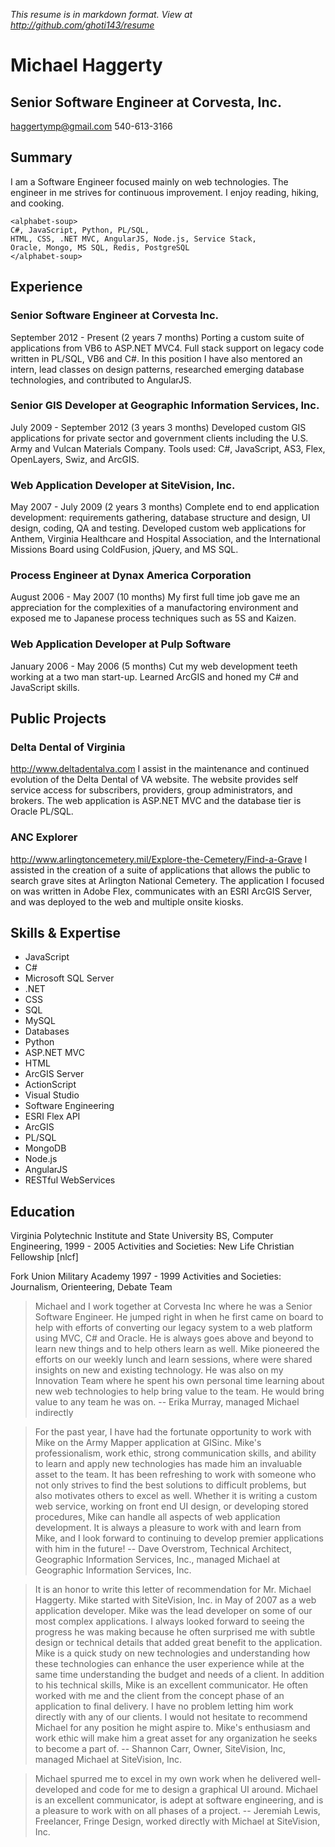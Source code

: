 *This resume is in markdown format.  View at http://github.com/ghoti143/resume*

# Michael Haggerty
## Senior Software Engineer at Corvesta, Inc.
haggertymp@gmail.com
540-613-3166

## Summary
I am a Software Engineer focused mainly on web technologies. The engineer in me strives for continuous improvement. I enjoy reading, hiking, and cooking. 

    <alphabet-soup> 
    C#, JavaScript, Python, PL/SQL,
    HTML, CSS, .NET MVC, AngularJS, Node.js, Service Stack, 
    Oracle, Mongo, MS SQL, Redis, PostgreSQL
    </alphabet-soup>

## Experience

### Senior Software Engineer at Corvesta Inc.
September 2012 - Present (2 years 7 months)
Porting a custom suite of applications from VB6 to ASP.NET MVC4. Full stack support on legacy code written in PL/SQL, VB6 and C#. In this position I have also mentored an intern, lead classes on design patterns, researched emerging database technologies, and contributed to AngularJS.

### Senior GIS Developer at Geographic Information Services, Inc.
July 2009 - September 2012 (3 years 3 months)
Developed custom GIS applications for private sector and government clients including the U.S. Army and Vulcan Materials Company. Tools used: C#, JavaScript, AS3, Flex, OpenLayers, Swiz, and ArcGIS.

### Web Application Developer at SiteVision, Inc.
May 2007 - July 2009 (2 years 3 months)
Complete end to end application development: requirements gathering, database structure and design, UI
design, coding, QA and testing. Developed custom web applications for Anthem, Virginia Healthcare and
Hospital Association, and the International Missions Board using ColdFusion, jQuery, and MS SQL.

### Process Engineer at Dynax America Corporation
August 2006 - May 2007 (10 months)
My first full time job gave me an appreciation for the complexities of a manufactoring environment and exposed me to Japanese process techniques such as 5S and Kaizen.

### Web Application Developer at Pulp Software
January 2006 - May 2006 (5 months)
Cut my web development teeth working at a two man start-up. Learned ArcGIS and honed my C# and
JavaScript skills.

## Public Projects

### Delta Dental of Virginia
http://www.deltadentalva.com
I assist in the maintenance and continued evolution of the Delta Dental of VA website.  The website provides self service access for subscribers, providers, group administrators, and brokers.  The web application is ASP.NET MVC and the database tier is Oracle PL/SQL.

### ANC Explorer
http://www.arlingtoncemetery.mil/Explore-the-Cemetery/Find-a-Grave
I assisted in the creation of a suite of applications that allows the public to search grave sites at Arlington
National Cemetery. The application I focused on was written in Adobe Flex, communicates with an ESRI
ArcGIS Server, and was deployed to the web and multiple onsite kiosks.

## Skills & Expertise
* JavaScript
* C#
* Microsoft SQL Server
* .NET
* CSS
* SQL
* MySQL
* Databases
* Python
* ASP.NET MVC
* HTML
* ArcGIS Server
* ActionScript
* Visual Studio
* Software Engineering
* ESRI Flex API
* ArcGIS
* PL/SQL
* MongoDB
* Node.js
* AngularJS
* RESTful WebServices

## Education
Virginia Polytechnic Institute and State University
BS, Computer Engineering, 1999 - 2005
Activities and Societies: New Life Christian Fellowship [nlcf]

Fork Union Military Academy
1997 - 1999
Activities and Societies: Journalism, Orienteering, Debate Team

> Michael and I work together at Corvesta Inc where he was a Senior Software Engineer. He jumped right
> in when he first came on board to help with efforts of converting our legacy system to a web platform using
> MVC, C# and Oracle. He is always goes above and beyond to learn new things and to help others learn as
> well. Mike pioneered the efforts on our weekly lunch and learn sessions, where were shared insights on new
> and existing technology. He was also on my Innovation Team where he spent his own personal time learning
> about new web technologies to help bring value to the team. He would bring value to any team he was on.
-- Erika Murray, managed Michael indirectly


> For the past year, I have had the fortunate opportunity to work with Mike on the Army Mapper application
> at GISinc. Mike's professionalism, work ethic, strong communication skills, and ability to learn and apply
> new technologies has made him an invaluable asset to the team. It has been refreshing to work with someone
> who not only strives to find the best solutions to difficult problems, but also motivates others to excel as well.
> Whether it is writing a custom web service, working on front end UI design, or developing stored procedures,
> Mike can handle all aspects of web application development. It is always a pleasure to work with and learn
> from Mike, and I look forward to continuing to develop premier applications with him in the future!
-- Dave Overstrom, Technical Architect, Geographic Information Services, Inc., managed Michael at Geographic Information Services, Inc.


> It is an honor to write this letter of recommendation for Mr. Michael Haggerty. Mike started with SiteVision,
> Inc. in May of 2007 as a web application developer. Mike was the lead developer on some of our most
> complex applications. I always looked forward to seeing the progress he was making because he often
> surprised me with subtle design or technical details that added great benefit to the application. Mike is a quick
> study on new technologies and understanding how these technologies can enhance the user experience while
> at the same time understanding the budget and needs of a client. In addition to his technical skills, Mike is an
> excellent communicator. He often worked with me and the client from the concept phase of an application
> to final delivery. I have no problem letting him work directly with any of our clients. I would not hesitate to
> recommend Michael for any position he might aspire to. Mike's enthusiasm and work ethic will make him a
> great asset for any organization he seeks to become a part of.
-- Shannon Carr, Owner, SiteVision, Inc, managed Michael at SiteVision, Inc.

> Michael spurred me to excel in my own work when he delivered well-developed and code for me to design
> a graphical UI around. Michael is an excellent communicator, is adept at software engineering, and is a
> pleasure to work with on all phases of a project.
-- Jeremiah Lewis, Freelancer, Fringe Design, worked directly with Michael at SiteVision, Inc.

